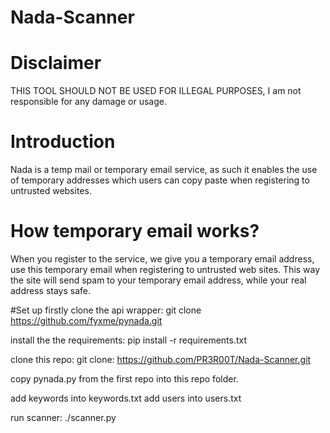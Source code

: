 # Nada-Scanner

# Disclaimer
THIS TOOL SHOULD NOT BE USED FOR ILLEGAL PURPOSES, I am not responsible for any damage or usage.

# Introduction 
Nada is a temp mail or temporary email service, as such it enables the use of temporary addresses which users can copy paste when registering to untrusted websites.

# How temporary email works?
When you register to the service, we give you a temporary email address, use this temporary email when registering to untrusted web sites. This way the site will send spam to your temporary email address, while your real address stays safe.

#Set up
firstly clone the api wrapper: git clone https://github.com/fyxme/pynada.git

install the the requirements: pip install -r requirements.txt

clone this repo: git clone: https://github.com/PR3R00T/Nada-Scanner.git

copy pynada.py from the first repo into this repo folder.

add keywords into keywords.txt
add users into users.txt

run scanner: ./scanner.py


